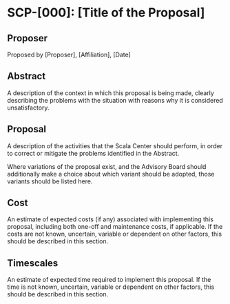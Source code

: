 # SCP-[000]: [Title of the Proposal]

## Proposer

Proposed by [Proposer], [Affiliation], [Date]

## Abstract

A description of the context in which this proposal is being made, clearly
describing the problems with the situation with reasons why it is considered
unsatisfactory.

## Proposal

A description of the activities that the Scala Center should perform, in order
to correct or mitigate the problems identified in the Abstract.

Where variations of the proposal exist, and the Advisory Board should
additionally make a choice about which variant should be adopted, those
variants should be listed here.

## Cost

An estimate of expected costs (if any) associated with implementing this
proposal, including both one-off and maintenance costs, if applicable. If the
costs are not known, uncertain, variable or dependent on other factors, this
should be described in this section.

## Timescales

An estimate of expected time required to implement this proposal. If the time
is not known, uncertain, variable or dependent on other factors, this should be
described in this section.
